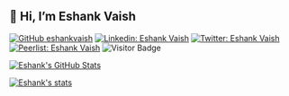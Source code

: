 👋 Hi, I’m Eshank Vaish
---

[![GitHub eshankvaish](https://img.shields.io/github/followers/eshankvaish?label=follow&style=social)](https://github.com/eshankvaish)
[![Linkedin: Eshank Vaish](https://img.shields.io/badge/-Eshank%20Vaish-blue?style=social&logo=Linkedin&logoColor=blue&link=https://www.linkedin.com/in/eshankvaish/)](https://www.linkedin.com/in/eshankvaish/)
[![Twitter: Eshank Vaish](https://img.shields.io/twitter/follow/eshankvaish?style=social)](https://twitter.com/eshankvaish)
[![Peerlist: Eshank Vaish](https://img.shields.io/badge/-Eshank%20Vaish-white?style=social&logo=peerlist&logoColor=green&link=https://peerlist.io/eshankvaish)](https://peerlist.io/eshankvaish)
![Visitor Badge](https://visitor-badge.laobi.icu/badge?page_id=eshankvaish.eshankvaish)

[![Eshank's GitHub Stats](https://github-readme-stats.vercel.app/api?username=eshankvaish&hide=issues&count_private=true&show_icons=true&theme=calm)](https://github.com/eshankvaish)

[![Eshank's stats](https://github-readme-streak-stats.herokuapp.com?user=eshankvaish&theme=calm&border_radius=4&exclude_days=Sun%2CSat)](https://github.com/eshankvaish)
